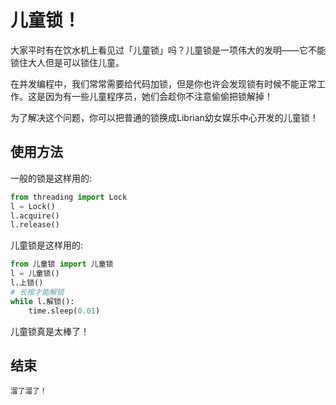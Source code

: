 # 儿童锁！

大家平时有在饮水机上看见过「儿童锁」吗？儿童锁是一项伟大的发明——它不能锁住大人但是可以锁住儿童。

在并发编程中，我们常常需要给代码加锁，但是你也许会发现锁有时候不能正常工作。这是因为有一些儿童程序员，她们会趁你不注意偷偷把锁解掉！

为了解决这个问题，你可以把普通的锁换成Librian幼女娱乐中心开发的儿童锁！


## 使用方法

一般的锁是这样用的: 

```python
from threading import Lock
l = Lock()
l.acquire()
l.release()
```

儿童锁是这样用的:

```python
from 儿童锁 import 儿童锁
l = 儿童锁()
l.上锁()
# 长按才能解锁
while l.解锁():
    time.sleep(0.01)
```

儿童锁真是太棒了！


## 结束

<sub>溜了溜了！</sub>
